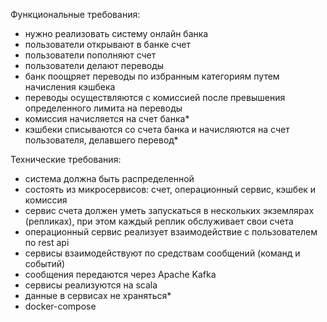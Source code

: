 Функциональные требования:
 - нужно реализовать систему онлайн банка
 - пользователи открывают в банке счет
 - пользователи пополняют счет
 - пользователи делают переводы
 - банк поощряет переводы по избранным категориям путем начисления кэшбека
 - переводы осуществляются с комиссией после превышения определенного лимита на переводы
 - комиссия начисляется на счет банка*
 - кэшбеки списываются со счета банка и начисляются на счет пользователя, делавшего перевод*

Технические требования:
 - система должна быть распределенной
 - состоять из микросервисов: счет, операционный сервис, кэшбек и комиссия
 - сервис счета должен уметь запускаться в нескольких экземлярах (репликах), 
     при этом каждый реплик обслуживает свои счета 
 - операционный сервис реализует взаимодействие с пользователем по rest api
 - сервисы взаимодействуют по средствам сообщений (команд и событий)
 - сообщения передаются через Apache Kafka
 - сервисы реализуются на scala
 - данные в сервисах не храняться*
 - docker-compose 
